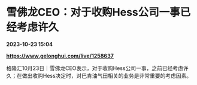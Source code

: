 # 雪佛龙CEO：对于收购Hess公司一事已经考虑许久

**2023-10-23 15:04**

**https://www.gelonghui.com/live/1258637**

格隆汇10月23日｜雪佛龙CEO表示，对于收购Hess公司一事，之前已经考虑许久；在做出收购Hess决定时，对巴肯油气田相关的业务是非常重要的考虑因素。